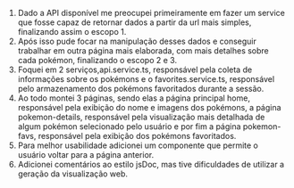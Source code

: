 1. Dado a API disponível me preocupei primeiramente em fazer um service que fosse capaz de retornar dados a partir da url mais simples, finalizando assim o escopo 1.
2. Após isso pude focar na manipulação desses dados e conseguir trabalhar em outra página mais elaborada, com mais detalhes sobre cada pokémon, finalizando o escopo 2 e 3.
3. Foquei em 2 serviços,api.service.ts, responsável pela coleta de informações sobre os pokémons e o favorites.service.ts, responsável pelo armazenamento dos pokémons favoritados durante a sessão.
4. Ao todo montei 3 páginas, sendo elas a página principal home, responsável pela exibição do nome e imagens dos pokémons, a página pokemon-details, responsável pela visualização mais detalhada de algum pokémon selecionado pelo usuário e por fim a página pokemon-favs, responsável pela exibição dos pokémons favoritados.
5. Para melhor usabilidade adicionei um componente que permite o usuário voltar para a página anterior.
6. Adicionei comentários ao estilo jsDoc, mas tive dificuldades de utilizar a geração da visualização web.

